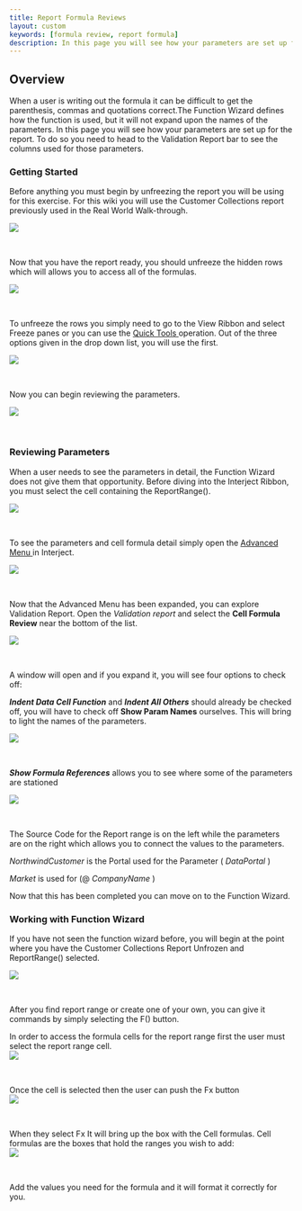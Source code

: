 ```yaml
---
title: Report Formula Reviews
layout: custom
keywords: [formula review, report formula]
description: In this page you will see how your parameters are set up for the report. To do so you need to head to the Validation Report bar to see the columns used for those parameters.
---
```

##  Overview 

When a user is writing out the formula it can be difficult to get the parenthesis, commas and quotations correct.The Function Wizard defines how the function is used, but it will not expand upon the names of the parameters. In this page you will see how your parameters are set up for the report. To do so you need to head to the Validation Report bar to see the columns used for those parameters. 

###  Getting Started 

Before anything you must begin by unfreezing the report you will be using for this exercise. For this wiki you will use the Customer Collections report previously used in the Real World Walk-through. 

![](/images/FormulasReviews/01.png)

<br>


Now that you have the report ready, you should unfreeze the hidden rows which will allows you to access all of the formulas. 

![](/images/FormulasReviews/02.png)

<br>


To unfreeze the rows you simply need to go to the View Ribbon and select Freeze panes or you can use the [ Quick Tools ](/wGetStarted/INTERJECT-Ribbon-Menu-Items.html#quick-tools) operation. Out of the three options given in the drop down list, you will use the first. 

![](/images/FormulasReviews/03.png)

<br>  


Now you can begin reviewing the parameters. 

![](/images/FormulasReviews/04.png)

<br>

###  Reviewing Parameters 

When a user needs to see the parameters in detail, the Function Wizard does not give them that opportunity. Before diving into the Interject Ribbon, you must select the cell containing the ReportRange(). 

![](/images/FormulasReviews/05.png)

<br>

To see the parameters and cell formula detail simply open the [ Advanced Menu ](/wGetStarted/INTERJECT-Ribbon-Menu-Items.html#advanced-menu) in Interject. 

![](/images/FormulasReviews/06.png)

<br>


Now that the Advanced Menu has been expanded, you can explore Validation Report. Open the _Validation report_ and select the <b>Cell Formula Review</b> near the bottom of the list. 

![](/images/FormulasReviews/07.png)   

<br>

A window will open and if you expand it, you will see four options to check off: 

<b>_Indent Data Cell Function_</b> and  <b>_Indent All Others_</b> should already be checked off, you will have to check off <b>Show Param Names</b> ourselves. This will bring to light the names of the parameters. 

![](/images/FormulasReviews/08.png)

<br>


**_Show Formula References_** allows you to see where some of the parameters are stationed 

![](/images/FormulasReviews/09.png)

<br>

The Source Code for the Report range is on the left while the parameters are on the right which allows you to connect the values to the parameters. 

_NorthwindCustomer_ is the Portal used for the Parameter ( _DataPortal_ ) 

_Market_ is used for (@ _CompanyName_ ) 

Now that this has been completed you can move on to the Function Wizard. 

###  Working with Function Wizard 

  


If you have not seen the function wizard before, you will begin at the point where you have the Customer Collections Report Unfrozen and ReportRange() selected. 

![](/images/FormulasReviews/10.png)   

<br>
  
After you find report range or create one of your own, you can give it commands by simply selecting the F() button. 

In order to access the formula cells for the report range first the user must select the report range cell.   
![](/images/FormulasReviews/11.png)

<br>

Once the cell is selected then the user can push the Fx button   
![](/images/FormulasReviews/12.png)

<br>

When they select Fx It will bring up the box with the Cell formulas. Cell formulas are the boxes that hold the ranges you wish to add:   
![](/images/FormulasReviews/13.png)

<br>

Add the values you need for the formula and it will format it correctly for you. 
